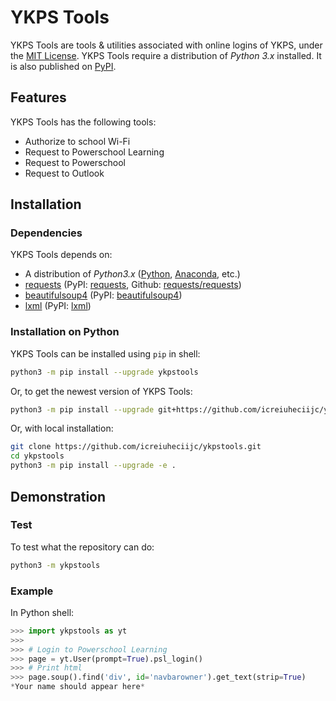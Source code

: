 # YKPS Tools
YKPS Tools are tools &amp; utilities associated with online logins of YKPS, under the [MIT License](/LICENSE). YKPS Tools require a distribution of _Python 3.x_ installed. It is also published on [PyPI](https://pypi.org/project/ykpstools/).

## Features
YKPS Tools has the following tools:
- Authorize to school Wi-Fi
- Request to Powerschool Learning
- Request to Powerschool
- Request to Outlook

## Installation

### Dependencies
YKPS Tools depends on:
- A distribution of _Python3.x_ ([Python](https://www.python.org/downloads/), [Anaconda](https://www.anaconda.com/downloads/), etc.)
- [requests](http://python-requests.org/) (PyPI: [requests](https://pypi.org/project/requests/), Github: [requests/requests](https://github.com/requests/requests))
- [beautifulsoup4](https://www.crummy.com/software/BeautifulSoup/) (PyPI: [beautifulsoup4](https://pypi.org/project/beautifulsoup4/))
- [lxml](https://lxml.de/) (PyPI: [lxml](https://pypi.org/project/lxml/))

### Installation on Python
YKPS Tools can be installed using `pip` in shell:
```sh
python3 -m pip install --upgrade ykpstools
```
Or, to get the newest version of YKPS Tools:
```sh
python3 -m pip install --upgrade git+https://github.com/icreiuheciijc/ykpstools.git
```
Or, with local installation:
```sh
git clone https://github.com/icreiuheciijc/ykpstools.git
cd ykpstools
python3 -m pip install --upgrade -e .
```

## Demonstration

### Test
To test what the repository can do:
```sh
python3 -m ykpstools
```

### Example
In Python shell:
```python
>>> import ykpstools as yt
>>>
>>> # Login to Powerschool Learning
>>> page = yt.User(prompt=True).psl_login()
>>> # Print html
>>> page.soup().find('div', id='navbarowner').get_text(strip=True)
*Your name should appear here*
```
